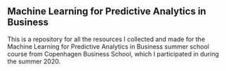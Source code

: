 ## Machine Learning for Predictive Analytics in Business

This is a repository for all the resources I collected and made for the Machine Learning for Predictive Analytics in Business summer school course from Copenhagen Business School, which I participated in during the summer 2020.
